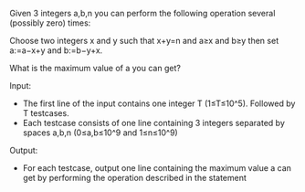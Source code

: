 Given 3 integers a,b,n you can perform the following operation several (possibly zero) times:

Choose two integers x and y such that x+y=n and a≥x and b≥y then set a:=a−x+y and b:=b−y+x.

What is the maximum value of a you can get?

Input:
 - The first line of the input contains one integer T (1≤T≤10^5). Followed by T testcases.
 - Each testcase consists of one line containing 3 integers separated by spaces a,b,n (0≤a,b≤10^9 and 1≤n≤10^9)

Output:
 - For each testcase, output one line containing the maximum value a can get by performing the operation described in the statement